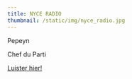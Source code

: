 ```yaml
---
title: NYCE RADIO
thumbnail: /static/img/nyce_radio.jpg
---
```

Pepeyn 

C﻿hef du Parti

[L﻿uister hier!](https://www.bollenstreekomroep.nl/nyceradio-archief/)[](https://www.bollenstreekomroep.nl/nyceradio-archief/)